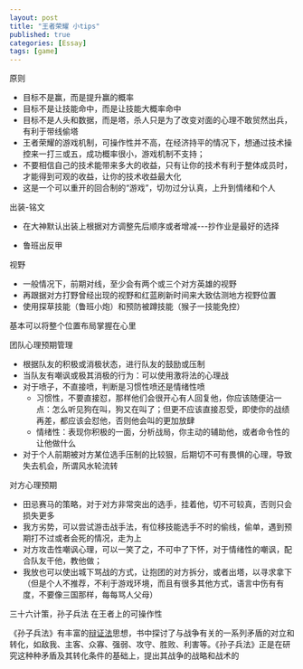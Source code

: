 ```yaml
---
layout: post
title: "王者荣耀 小tips"
published: true
categories: [Essay]
tags: [game]
---
```


原则

- 目标不是赢，而是提升赢的概率
- 目标不是让技能命中，而是让技能大概率命中
- 目标不是人头和数据，而是塔，杀人只是为了改变对面的心理不敢贸然出兵，有利于带线偷塔
- 王者荣耀的游戏机制，可操作性并不高，在经济持平的情况下，想通过技术操控来一打三或五，成功概率很小，游戏机制不支持；
- 不要相信自己的技术能带来多大的收益，只有让你的技术有利于整体成员时，才能得到可观的收益，让你的技术收益最大化
- 这是一个可以重开的回合制的“游戏”，切勿过分认真，上升到情绪和个人

出装-铭文

- 在大神默认出装上根据对方调整先后顺序或者增减---抄作业是最好的选择

- 鲁班出反甲

视野

- 一般情况下，前期对线，至少会有两个或三个对方英雄的视野
- 再跟据对方打野曾经出现的视野和红蓝刷新时间来大致估测地方视野位置
- 使用探草技能（鲁班小炮）和预防被蹲技能（猴子一技能免控）

基本可以将整个位置布局掌握在心里

团队心理预期管理

- 根据队友的积极或消极状态，进行队友的鼓励或压制
- 当队友有嘲讽或极其消极的行为：可以使用激将法的心理战
- 对于喷子，不直接喷，判断是习惯性喷还是情绪性喷
  - 习惯性，不要直接怼，那样他们会很开心有人回复他，你应该随便沾一点：怎么听见狗在叫，狗又在叫了；但更不应该直接忍受，即使你的战绩再差，都应该会怼他，否则他会叫的更加放肆
  - 情绪性：表现你积极的一面，分析战局，你主动的辅助他，或者命令性的让他做什么
- 对于个人前期被对方某位选手压制的比较狠，后期切不可有畏惧的心理，导致失去机会，所谓风水轮流转

对方心理预期

- 田忌赛马的策略，对于对方非常突出的选手，挂着他，切不可较真，否则只会损失更多
- 我方劣势，可以尝试游击战手法，有位移技能选手不时的偷线，偷单，遇到预期打不过或者会死的情况，走为上
- 对方攻击性嘲讽心理，可以一笑了之，不可中了下怀，对于情绪性的嘲讽，配合队友干他，教他做；
- 我放也可以使出城下骂战的方式，让抱团的对方拆分，或者出塔，以寻求拿下（但是个人不推荐，不利于游戏环境，而且有很多其他方式，语言中伤有有度，不要像三国那样，每每骂人父母）



三十六计策，孙子兵法 在王者上的可操作性

《孙子兵法》有丰富的[辩证法](https://baike.baidu.com/item/辩证法)思想，书中探讨了与战争有关的一系列矛盾的对立和转化，如敌我、主客、众寡、强弱、攻守、胜败、利害等。《孙子兵法》正是在研究这种种矛盾及其转化条件的基础上，提出其战争的战略和战术的